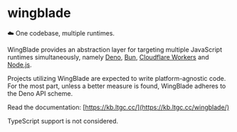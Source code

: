# wingblade

☁️ One codebase, multiple runtimes.

WingBlade provides an abstraction layer for targeting multiple JavaScript runtimes simultaneously, namely [Deno](https://deno.land), [Bun](https://bun.sh), [Cloudflare Workers](https://workers.cloudflare.com) and [Node.js](https://nodejs.org).

Projects utilizing WingBlade are expected to write platform-agnostic code. For the most part, unless a better measure is found, WingBlade adheres to the Deno API scheme.

Read the documentation: [https://kb.ltgc.cc/](https://kb.ltgc.cc/wingblade/)

TypeScript support is not considered.
